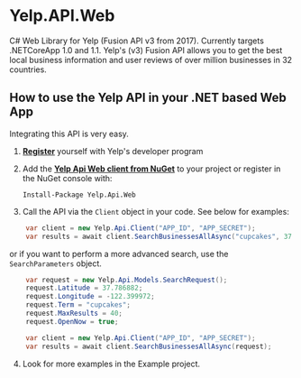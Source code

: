 # Yelp.API.Web
C# Web Library for Yelp (Fusion API v3 from 2017).  Currently targets .NETCoreApp 1.0 and 1.1.  Yelp's (v3) Fusion API allows you to get the best local business information and user reviews of over million businesses in 32 countries.

## How to use the Yelp API in your .NET based Web App

Integrating this API is very easy.

1. **[Register](https://www.yelp.com/developers/v3/manage_app)** yourself with Yelp's developer program
2. Add the **[Yelp Api Web client from NuGet](https://www.nuget.org/packages/Yelp.Api.Web/)** to your project or register in the NuGet console with:

	`Install-Package Yelp.Api.Web`

3. Call the API via the `Client` object in your code. See below for examples:

```c#
    var client = new Yelp.Api.Client("APP_ID", "APP_SECRET");
    var results = await client.SearchBusinessesAllAsync("cupcakes", 37.786882, -122.399972);
```

or if you want to perform a more advanced search, use the `SearchParameters` object.

```c#
    var request = new Yelp.Api.Models.SearchRequest();
    request.Latitude = 37.786882;
    request.Longitude = -122.399972;
    request.Term = "cupcakes";
    request.MaxResults = 40;
    request.OpenNow = true;

    var client = new Yelp.Api.Client("APP_ID", "APP_SECRET");
    var results = await client.SearchBusinessesAllAsync(request);
```

4. Look for more examples in the Example project.
